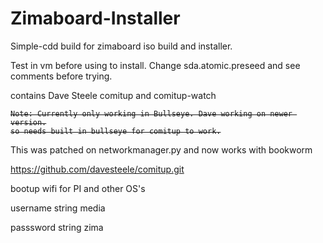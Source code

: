 # Zimaboard-Installer
Simple-cdd build for zimaboard iso build and installer. 

Test in vm before using to install. Change sda.atomic.preseed and see comments before trying.

contains Dave Steele comitup and comitup-watch 
<strike>
```
Note: Currently only working in Bullseye. Dave working on newer version.
so needs built in bullseye for comitup to work.
```
</strike>

This was patched on networkmanager.py and now works with bookworm

https://github.com/davesteele/comitup.git

bootup wifi for PI and other OS's

username string media

passsword string zima

